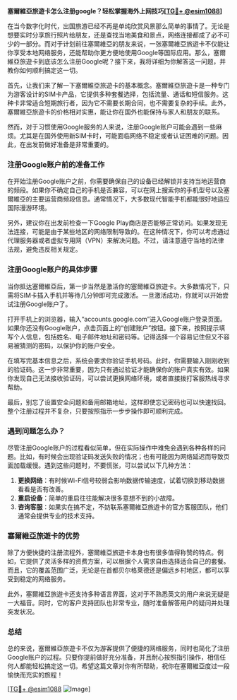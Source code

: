 **塞爾維亞旅遊卡怎么注册google？轻松掌握海外上网技巧[[TG💪+ @esim1088](https://t.me/s/esim1088)]**

在当今数字化时代，出国旅游已经不再是单纯欣赏风景那么简单的事情了。无论是想要实时分享旅行照片给朋友，还是查找当地美食和景点，网络连接都成了必不可少的一部分。而对于计划前往塞爾維亞的朋友来说，一张塞爾維亞旅遊卡不仅能让你享受本地网络服务，还能帮助你更方便地使用Google等国际应用。那么，塞爾維亞旅遊卡到底该怎么注册Google呢？接下来，我将详细为你解答这一问题，并教你如何顺利搞定这一切。

首先，让我们来了解一下塞爾維亞旅遊卡的基本概念。塞爾維亞旅遊卡是一种专门为游客设计的SIM卡产品，它提供多种套餐选择，包括流量、通话和短信服务。这种卡非常适合短期旅行者，因为它不需要长期合同，也不需要复杂的手续。此外，塞爾維亞旅遊卡的价格相对实惠，能让你在国外也能保持与家人和朋友的联系。

然而，对于习惯使用Google服务的人来说，注册Google账户可能会遇到一些麻烦。尤其是在国外使用新SIM卡时，可能面临网络不稳定或者认证困难的问题。因此，在出发前做好准备是非常重要的。

### 注册Google账户前的准备工作

在开始注册Google账户之前，你需要确保自己的设备已经解锁并支持当地运营商的频段。如果你不确定自己的手机是否兼容，可以在网上搜索你的手机型号以及塞爾維亞的主要运营商频段信息。通常情况下，大多数现代智能手机都能很好地适应国际漫游环境。

另外，建议你在出发前检查一下Google Play商店是否能够正常访问。如果发现无法连接，可能是由于某些地区的网络限制导致的。在这种情况下，你可以考虑通过代理服务器或者虚拟专用网（VPN）来解决问题。不过，请注意遵守当地的法律法规，避免违反相关规定。

### 注册Google账户的具体步骤

当你抵达塞爾維亞后，第一步当然是激活你的塞爾維亞旅遊卡。大多数情况下，只需将SIM卡插入手机并等待几分钟即可完成激活。一旦激活成功，你就可以开始尝试注册Google账户了。

打开手机上的浏览器，输入“accounts.google.com”进入Google账户登录页面。如果你还没有Google账户，点击页面上的“创建账户”按钮。接下来，按照提示填写个人信息，包括姓名、电子邮件地址和密码等。记得选择一个容易记住但又不容易被猜测的密码，以保护你的账户安全。

在填写完基本信息之后，系统会要求你验证手机号码。此时，你需要输入刚刚收到的验证码。这一步非常重要，因为只有通过验证才能确保你的账户真实有效。如果你发现自己无法接收验证码，可以尝试更换网络环境，或者直接拨打客服热线寻求帮助。

最后，别忘了设置安全问题和备用邮箱地址，这样即使忘记密码也可以快速找回。整个注册过程并不复杂，只要按照指示一步步操作即可顺利完成。

### 遇到问题怎么办？

尽管注册Google账户的过程看似简单，但在实际操作中难免会遇到各种各样的问题。比如，有时候会出现验证码发送失败的情况；也有可能因为网络延迟而导致页面加载缓慢。遇到这些问题时，不要慌张，可以尝试以下几种方法：

1. **更换网络**：有时候Wi-Fi信号较弱会影响数据传输速度，试着切换到移动数据看看是否有改善。
2. **重启设备**：简单的重启往往能解决很多意想不到的小故障。
3. **咨询客服**：如果实在搞不定，不妨联系塞爾維亞旅遊卡的官方客服团队，他们通常会提供专业的技术支持。

### 塞爾維亞旅遊卡的优势

除了方便快捷的注册流程外，塞爾維亞旅遊卡本身也有很多值得称赞的特点。例如，它提供了灵活多样的资费方案，可以根据个人需求自由选择适合自己的套餐。而且，它的覆盖范围广泛，无论是在首都贝尔格莱德还是偏远乡村地区，都可以享受到稳定的网络服务。

此外，塞爾維亞旅遊卡还支持多种语言界面，这对于不熟悉英文的用户来说无疑是一大福音。同时，它的客户支持团队也非常专业，随时准备解答用户的疑问并处理突发状况。

### 总结

总的来说，塞爾維亞旅遊卡不仅为游客提供了便捷的网络服务，同时也简化了注册Google账户的过程。只要你提前做好充分准备，并且耐心按照指引操作，相信任何人都能轻松搞定这一切。希望这篇文章对你有所帮助，祝你在塞爾維亞度过一段愉快而充实的旅程！

[[TG💪+ @esim1088](https://t.me/s/esim1088) ![Image](https://i.postimg.cc/4NQfJmqS/Snipaste-2025-05-13-00-14-12.png)]